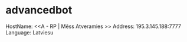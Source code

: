 # advancedbot
HostName: &lt;&lt;A - RP | Mēss Atveramies >> Address:  195.3.145.188:7777 Language: Latviesu
